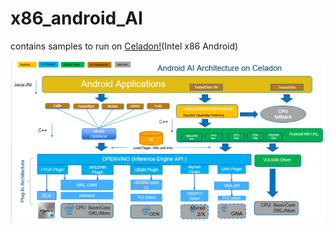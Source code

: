 
# x86_android_AI
 contains samples to run on [Celadon!](https://01.org/projectceladon/)(Intel x86 Android)
 
![Android AI on x86](/images/android_ai_arch.png)

